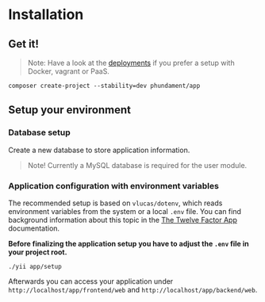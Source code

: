 Installation
============

Get it!
-------

> Note: Have a look at the [deployments](50-deploy.md) if you prefer a setup with Docker, vagrant or PaaS.

```
composer create-project --stability=dev phundament/app
```

Setup your environment
----------------------

### Database setup

Create a new database to store application information.

> Note! Currently a MySQL database is required for the user module.

### Application configuration with environment variables

The recommended setup is based on `vlucas/dotenv`, which reads environment variables from the system or a local `.env` file. You can find background information about this topic in the [The Twelve Factor App](http://12factor.net/config) documentation.

**Before finalizing the application setup you have to adjust the `.env` file in your project root.**

```
./yii app/setup
```

Afterwards you can access your application under `http://localhost/app/frontend/web` and `http://localhost/app/backend/web`.
